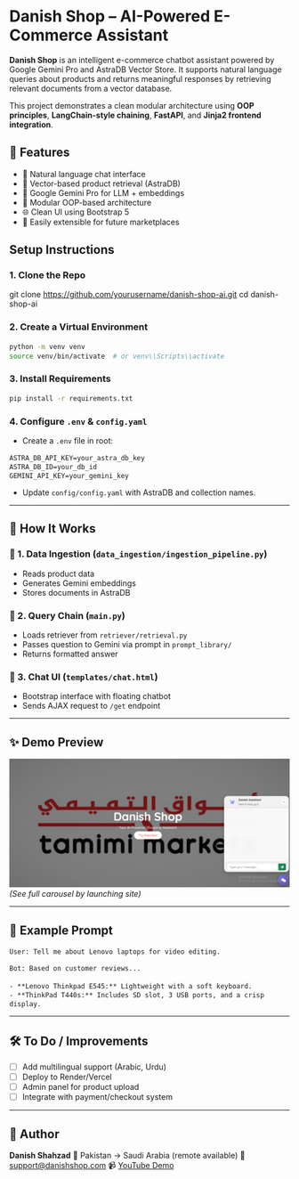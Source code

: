 # Danish Shop – AI-Powered E-Commerce Assistant

**Danish Shop** is an intelligent e-commerce chatbot assistant powered by Google Gemini Pro and AstraDB Vector Store. It supports natural language queries about products and returns meaningful responses by retrieving relevant documents from a vector database.

This project demonstrates a clean modular architecture using **OOP principles**, **LangChain-style chaining**, **FastAPI**, and **Jinja2 frontend integration**.



## 📌 Features

- 💬 Natural language chat interface
- 🔎 Vector-based product retrieval (AstraDB)
- 🧠 Google Gemini Pro for LLM + embeddings
- 🧱 Modular OOP-based architecture
- 🌐 Clean UI using Bootstrap 5
- 🚀 Easily extensible for future marketplaces




## Setup Instructions

### 1. Clone the Repo

git clone https://github.com/yourusername/danish-shop-ai.git
cd danish-shop-ai


### 2. Create a Virtual Environment

```bash
python -m venv venv
source venv/bin/activate  # or venv\\Scripts\\activate
```

### 3. Install Requirements

```bash
pip install -r requirements.txt
```

### 4. Configure `.env` & `config.yaml`

* Create a `.env` file in root:

```env
ASTRA_DB_API_KEY=your_astra_db_key
ASTRA_DB_ID=your_db_id
GEMINI_API_KEY=your_gemini_key
```

* Update `config/config.yaml` with AstraDB and collection names.

---

## 🧠 How It Works

### 🔹 1. Data Ingestion (`data_ingestion/ingestion_pipeline.py`)

* Reads product data
* Generates Gemini embeddings
* Stores documents in AstraDB

### 🔹 2. Query Chain (`main.py`)

* Loads retriever from `retriever/retrieval.py`
* Passes question to Gemini via prompt in `prompt_library/`
* Returns formatted answer

### 🔹 3. Chat UI (`templates/chat.html`)

* Bootstrap interface with floating chatbot
* Sends AJAX request to `/get` endpoint

---

## ✨ Demo Preview

![Danish Shop Preview](static/shop.PNG)
*(See full carousel by launching site)*

---

## 🧪 Example Prompt

```text
User: Tell me about Lenovo laptops for video editing.
```

```text
Bot: Based on customer reviews...

- **Lenovo Thinkpad E545:** Lightweight with a soft keyboard.
- **ThinkPad T440s:** Includes SD slot, 3 USB ports, and a crisp display.
```

---

## 🛠️ To Do / Improvements

* [ ] Add multilingual support (Arabic, Urdu)
* [ ] Deploy to Render/Vercel
* [ ] Admin panel for product upload
* [ ] Integrate with payment/checkout system

---

## 👤 Author

**Danish Shahzad**
📍 Pakistan → Saudi Arabia (remote available)
📧 [support@danishshop.com](mailto:danish.datascientist.com)
📹 [YouTube Demo](https://www.youtube.com/@DanishShahzadAI) 

